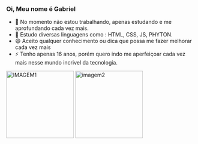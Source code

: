 ### Oi, Meu nome é Gabriel

- 🔭 No momento não estou trabalhando, apenas estudando e me aprofundando cada vez mais.
- 🌱 Estudo diversas linguagens como : HTML, CSS, JS, PHYTON.
- 😄 Aceito qualquer conhecimento ou dica que possa me fazer melhorar cada vez mais
- ⚡ Tenho apenas 16 anos, porém quero indo me aperfeiçoar cada vez mais nesse mundo incrivel da tecnologia.

<div>
  <img  height="180em"  src="https://github-readme-stats.vercel.app/api?username=biel081107" alt="IMAGEM1">
  <img  height="180em" src="https://github-readme-stats.vercel.app/api/top-langs/?username=biel081107&layout=compact" alt="imagem2">
  
</div>

